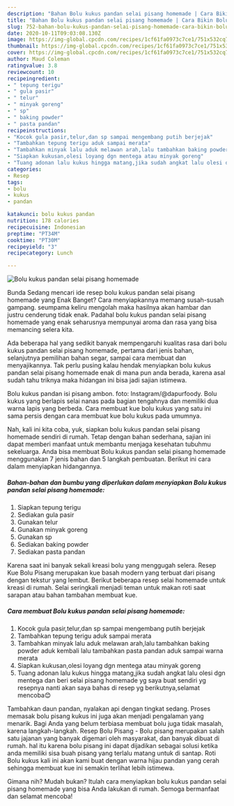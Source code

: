 ```yaml
---
description: "Bahan Bolu kukus pandan selai pisang homemade | Cara Bikin Bolu kukus pandan selai pisang homemade Yang Sedap"
title: "Bahan Bolu kukus pandan selai pisang homemade | Cara Bikin Bolu kukus pandan selai pisang homemade Yang Sedap"
slug: 752-bahan-bolu-kukus-pandan-selai-pisang-homemade-cara-bikin-bolu-kukus-pandan-selai-pisang-homemade-yang-sedap
date: 2020-10-11T09:03:08.130Z
image: https://img-global.cpcdn.com/recipes/1cf61fa0973c7ce1/751x532cq70/bolu-kukus-pandan-selai-pisang-homemade-foto-resep-utama.jpg
thumbnail: https://img-global.cpcdn.com/recipes/1cf61fa0973c7ce1/751x532cq70/bolu-kukus-pandan-selai-pisang-homemade-foto-resep-utama.jpg
cover: https://img-global.cpcdn.com/recipes/1cf61fa0973c7ce1/751x532cq70/bolu-kukus-pandan-selai-pisang-homemade-foto-resep-utama.jpg
author: Maud Coleman
ratingvalue: 3.8
reviewcount: 10
recipeingredient:
- " tepung terigu"
- " gula pasir"
- " telur"
- " minyak goreng"
- " sp"
- " baking powder"
- " pasta pandan"
recipeinstructions:
- "Kocok gula pasir,telur,dan sp sampai mengembang putih berjejak"
- "Tambahkan tepung terigu aduk sampai merata"
- "Tambahkan minyak lalu aduk melawan arah,lalu tambahkan baking powder aduk kembali lalu tambahkan pasta pandan aduk sampai warna merata"
- "Siapkan kukusan,olesi loyang dgn mentega atau minyak goreng"
- "Tuang adonan lalu kukus hingga matang,jika sudah angkat lalu olesi dgn mentega dan beri selai pisang homemade yg saya buat sendiri yg resepnya nanti akan saya bahas di resep yg berikutnya,selamat mencoba😊"
categories:
- Resep
tags:
- bolu
- kukus
- pandan

katakunci: bolu kukus pandan 
nutrition: 178 calories
recipecuisine: Indonesian
preptime: "PT34M"
cooktime: "PT30M"
recipeyield: "3"
recipecategory: Lunch

---
```



![Bolu kukus pandan selai pisang homemade](https://img-global.cpcdn.com/recipes/1cf61fa0973c7ce1/751x532cq70/bolu-kukus-pandan-selai-pisang-homemade-foto-resep-utama.jpg)

Bunda Sedang mencari ide resep bolu kukus pandan selai pisang homemade yang Enak Banget? Cara menyiapkannya memang susah-susah gampang. seumpama keliru mengolah maka hasilnya akan hambar dan justru cenderung tidak enak. Padahal bolu kukus pandan selai pisang homemade yang enak seharusnya mempunyai aroma dan rasa yang bisa memancing selera kita.

Ada beberapa hal yang sedikit banyak mempengaruhi kualitas rasa dari bolu kukus pandan selai pisang homemade, pertama dari jenis bahan, selanjutnya pemilihan bahan segar, sampai cara membuat dan menyajikannya. Tak perlu pusing kalau hendak menyiapkan bolu kukus pandan selai pisang homemade enak di mana pun anda berada, karena asal sudah tahu triknya maka hidangan ini bisa jadi sajian istimewa.

Bolu kukus pandan isi pisang ambon. foto: Instagram/@dapurfoody. Bolu kukus yang berlapis selai nanas pada bagian tengahnya dan memiliki dua warna lapis yang berbeda. Cara membuat kue bolu kukus yang satu ini sama persis dengan cara membuat kue bolu kukus pada umumnya.


Nah, kali ini kita coba, yuk, siapkan bolu kukus pandan selai pisang homemade sendiri di rumah. Tetap dengan bahan sederhana, sajian ini dapat memberi manfaat untuk membantu menjaga kesehatan tubuhmu sekeluarga. Anda bisa membuat Bolu kukus pandan selai pisang homemade menggunakan 7 jenis bahan dan 5 langkah pembuatan. Berikut ini cara dalam menyiapkan hidangannya.

<!--inarticleads1-->

##### Bahan-bahan dan bumbu yang diperlukan dalam menyiapkan Bolu kukus pandan selai pisang homemade:

1. Siapkan  tepung terigu
1. Sediakan  gula pasir
1. Gunakan  telur
1. Gunakan  minyak goreng
1. Gunakan  sp
1. Sediakan  baking powder
1. Sediakan  pasta pandan


Karena saat ini banyak sekali kreasi bolu yang menggugah selera. Resep Kue Bolu Pisang merupakan kue basah modern yang terbuat dari pisang dengan tekstur yang lembut. Berikut beberapa resep selai homemade untuk kreasi di rumah. Selai seringkali menjadi teman untuk makan roti saat sarapan atau bahan tambahan membuat kue. 

<!--inarticleads2-->

##### Cara membuat Bolu kukus pandan selai pisang homemade:

1. Kocok gula pasir,telur,dan sp sampai mengembang putih berjejak
1. Tambahkan tepung terigu aduk sampai merata
1. Tambahkan minyak lalu aduk melawan arah,lalu tambahkan baking powder aduk kembali lalu tambahkan pasta pandan aduk sampai warna merata
1. Siapkan kukusan,olesi loyang dgn mentega atau minyak goreng
1. Tuang adonan lalu kukus hingga matang,jika sudah angkat lalu olesi dgn mentega dan beri selai pisang homemade yg saya buat sendiri yg resepnya nanti akan saya bahas di resep yg berikutnya,selamat mencoba😊


Tambahkan daun pandan, nyalakan api dengan tingkat sedang. Proses memasak bolu pisang kukus ini juga akan menjadi pengalaman yang menarik. Bagi Anda yang belum terbiasa membuat bolu juga tidak masalah, karena langkah-langkah. Resep Bolu Pisang - Bolu pisang merupakan salah satu jajanan yang banyak digemari oleh masyarakat, dan banyak dibuat di rumah. hal itu karena bolu pisang ini dapat dijadikan sebagai solusi ketika anda memiliki sisa buah pisang yang terlalu matang untuk di santap. Roti Bolu kukus kali ini akan kami buat dengan warna hijau pandan yang cerah sehingga membuat kue ini semakin terlihat lebih istimewa. 

Gimana nih? Mudah bukan? Itulah cara menyiapkan bolu kukus pandan selai pisang homemade yang bisa Anda lakukan di rumah. Semoga bermanfaat dan selamat mencoba!
